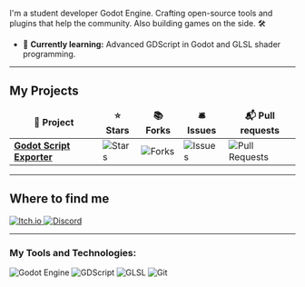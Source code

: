 I'm a student developer Godot Engine. Crafting open-source tools and plugins that help the community. Also building games on the side. 🛠️
-   🌱 **Currently learning:** Advanced GDScript in Godot and GLSL shader programming.

---
## My Projects

<table>
  <thead align="center">
    <tr border: none;>
      <td><b>🎁 Project</b></td>
      <td><b>⭐ Stars</b></td>
      <td><b>📚 Forks</b></td>
      <td><b>🛎 Issues</b></td>
      <td><b>📬 Pull requests</b></td>
    </tr>
  </thead>
  <tbody>
    <tr>
      <td><a href="https://github.com/1Stalk/godot-script-exporter"><b>Godot Script Exporter</b></a></td>
      <td><img alt="Stars" src="https://img.shields.io/github/stars/1Stalk/godot-script-exporter?style=flat-square&labelColor=343b41"/></td>
      <td><img alt="Forks" src="https://img.shields.io/github/forks/1Stalk/godot-script-exporter?style=flat-square&labelColor=343b41"/></td>
      <td><img alt="Issues" src="https://img.shields.io/github/issues/1Stalk/godot-script-exporter?style=flat-square&labelColor=343b41"/></td>
      <td><img alt="Pull Requests" src="https://img.shields.io/github/issues-pr/1Stalk/godot-script-exporter?style=flat-square&labelColor=343b41"/></td>
    </tr>
  </tbody>
</table>

---

## Where to find me

<p align="left">
  <a href="https://1stalk.itch.io/" target="_blank">
    <img src="https://img.shields.io/badge/Itch.io-%23fa5c5c.svg?style=for-the-badge&logo=itch.io&logoColor=white" alt="Itch.io"/>
  </a>
  <a href="https://discordapp.com/users/249143609662636032" target="_blank">
    <img src="https://img.shields.io/badge/Discord-5865F2?logo=discord&logoColor=fff&style=for-the-badge" alt="Discord"/>
  </a>
</p>

---

### My Tools and Technologies:

![Godot Engine](https://img.shields.io/badge/Godot%20Engine-%23478cbf.svg?style=for-the-badge&logo=godot-engine&logoColor=white)
![GDScript](https://img.shields.io/badge/GDScript-%23478cbf.svg?style=for-the-badge&logo=godot-engine&logoColor=white)
![GLSL](https://img.shields.io/badge/GLSL-%23483D8B.svg?style=for-the-badge&logo=opengl&logoColor=white)
![Git](https://img.shields.io/badge/git-%23F05033.svg?style=for-the-badge&logo=git&logoColor=white)
